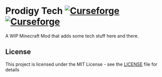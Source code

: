 # Prodigy Tech [![Curseforge](http://cf.way2muchnoise.eu/prodigy-tech.svg)](https://minecraft.curseforge.com/projects/prodigy-tech) [![Curseforge](http://cf.way2muchnoise.eu/versions/prodigy-tech.svg)](https://minecraft.curseforge.com/projects/prodigy-tech)

A WIP Minecraft Mod that adds some tech stuff here and there.

## License

This project is licensed under the MIT License - see the [LICENSE](LICENSE) file for details
